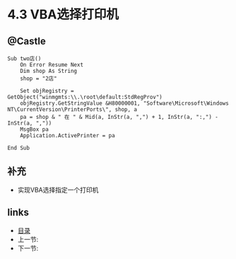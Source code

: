 # 4.3 VBA选择打印机

## @Castle

	Sub two店()
		On Error Resume Next
		Dim shop As String
		shop = "2店"
		
		Set objRegistry = GetObject("winmgmts:\\.\root\default:StdRegProv")
		objRegistry.GetStringValue &H80000001, "Software\Microsoft\Windows NT\CurrentVersion\PrinterPorts\", shop, a
		pa = shop & " 在 " & Mid(a, InStr(a, ",") + 1, InStr(a, ":,") - InStr(a, ","))
		MsgBox pa
		Application.ActivePrinter = pa
		  
	End Sub

## 补充
 * 实现VBA选择指定一个打印机
 
## links
  * [目录](<preface.md>)
  * 上一节: [](<04.2.md>)
  * 下一节: [](<04.4.md>)
